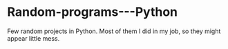# Random-programs---Python
Few random projects in Python. Most of them I did in my job, so they might appear little mess.
